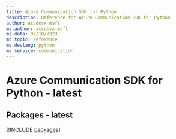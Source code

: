 ```yaml
---
title: Azure Communication SDK for Python
description: Reference for Azure Communication SDK for Python
author: acsdevx-msft
ms.author: acsdevx-msft
ms.data: 07/10/2023
ms.topic: reference
ms.devlang: python
ms.service: communication
---
```

# Azure Communication SDK for Python - latest
## Packages - latest
[!INCLUDE [packages](communication-index.md)]